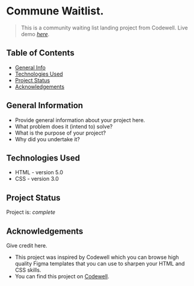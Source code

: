 
# Commune Waitlist.
> This is a community waiting list landing project from Codewell.
> Live demo [_here_](https://www.example.com). <!-- If you have the project hosted somewhere, include the link here. -->

## Table of Contents
* [General Info](#general-information)
* [Technologies Used](#technologies-used)
* [Project Status](#project-status)
* [Acknowledgements](#acknowledgements)


## General Information
- Provide general information about your project here.
- What problem does it (intend to) solve?
- What is the purpose of your project?
- Why did you undertake it?
<!-- You don't have to answer all the questions - just the ones relevant to your project. -->


## Technologies Used
- HTML - version 5.0
- CSS - version 3.0


## Project Status
Project is: _complete_ 

## Acknowledgements
Give credit here.
- This project was inspired by Codewell which you can browse high quality Figma templates that you can use to sharpen your HTML and CSS skills.
- You can find this project on [Codewell](https://www.codewell.cc/challenges/commune-waitlist-page--608d9565747bad001532bd64).





